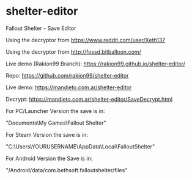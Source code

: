 # shelter-editor
Fallout Shelter - Save Editor

Using the decryptor from https://www.reddit.com/user/Xeth137

Using the decryptor from http://fossd.bitballoon.com/

Live demo (Rakion99 Branch): https://rakion99.github.io/shelter-editor/

Repo: https://github.com/rakion99/shelter-editor

Live demo: https://mandieto.com.ar/shelter-editor

Decrypt: https://mandieto.com.ar/shelter-editor/SaveDecrypt.html


For PC/Launcher Version the save is in:

"Documents\My Games\Fallout Shelter"

For Steam Version the save is in:

"C:\Users\YOURUSERNAME\AppData\Local\FalloutShelter"

For Android Version the Save is in:

"/Android/data/com.bethsoft.falloutshelter/files"
